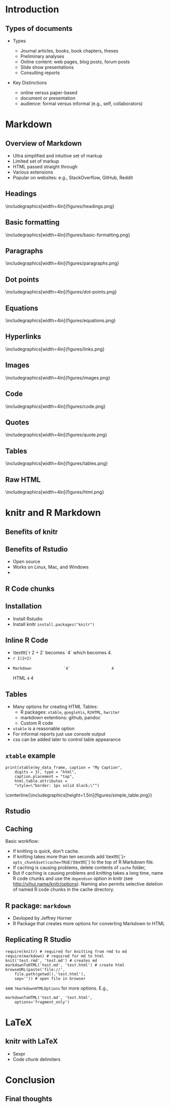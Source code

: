 
# Introduction
## Types of documents
* Types
    * Journal articles, books, book chapters, theses
    * Preliminary analyses
    * Online content: web pages, blog posts, forum posts
    * Slide show presentations
    * Consulting reports

* Key Distinctions
    * online versus paper-based
    * document or presentation
    * audience: formal versus informal (e.g., self, collaborators)

# Markdown
## Overview of Markdown
* Ultra simplified and intuitive set of markup
* Limited set of markup
* HTML passed straight through
* Various extensions 
* Popular on websites: e.g., StackOverflow, GitHub, Reddit

## Headings

\includegraphics[width=4in]{figures/headings.png}

## Basic formatting
\includegraphics[width=4in]{figures/basic-formatting.png}

## Paragraphs
\includegraphics[width=4in]{figures/paragraphs.png}

## Dot points
\includegraphics[width=4in]{figures/dot-points.png}

## Equations
\includegraphics[width=4in]{figures/equations.png}

## Hyperlinks
\includegraphics[width=4in]{figures/links.png}

## Images
\includegraphics[width=4in]{figures/images.png}

## Code
\includegraphics[width=4in]{figures/code.png}

## Quotes
\includegraphics[width=4in]{figures/quote.png}


## Tables
\includegraphics[width=4in]{figures/tables.png}

## Raw HTML
\includegraphics[width=4in]{figures/html.png}



# knitr and R Markdown

## Benefits of knitr
## Benefits of Rstudio
* Open source
* Works on Linux, Mac, and Windows
* 

## R Code chunks

## Installation
* Install Rstudio
* Install knitr `install.packages("knitr")`

## Inline R Code

* \texttt{\`r 2 + 2\` becomes \`4\` which becomes 4.
* `r I(2+2)`
*     Markdown              `4`                  4
    HTML             <code>4</code>            4


## Tables
* Many options for creating HTML Tables: 
    * R packages: `xtable`, `googleVis`, `R2HTML`, `hwriter`
    * markdown extentions: github, pandoc
    * Custom R code 
* `xtable` is a reasonable option 
* For informal reports just use console output
* css can be added later to control table appearance


## `xtable` example

    print(xtable(my_data_frame, caption = "My Caption", 
        digits = 3), type = "html", 
        caption.placement = "top", 
        html.table.attributes = 
        "style=\"border: 1px solid black;\"")

\centerline{\includegraphics[height=1.5in]{figures/simple_table.png}}


## Rstudio

## Caching
Basic workflow:

* If knitting is quick, don't cache.
* If knitting takes more than ten seconds add \texttt{\`}`r
opts_chunk$set(cache=TRUE)`\texttt{\`} to the top of R Markdown file.
* If caching is causing problems, delete contents of `cache` folder, 
* But if caching is causing problems and knitting takes a long time, name R code
chunks and use the `dependson` option in knitr
(see http://yihui.name/knitr/options). 
Naming also permits selective deletion of named R code chunks in the
cache directory.

## R package: `markdown` 
* Devloped by Jeffrey Horner
* R Package that creates more options for converting Markdown to HTML

## Replicating R Studio 

    require(knitr) # required for knitting from rmd to md
    require(markdown) # required for md to html 
    knit('test.rmd', 'test.md') # creates md 
    markdownToHTML('test.md', 'test.html') # create html
    browseURL(paste('file://', 
        file.path(getwd(),'test.html'), 
        sep='')) # open file in browser

see `?markdownHTMLOptions` for more options. E.g.,

    markdownToHTML('test.md', 'test.html', 
        options='fragment_only')

# LaTeX
## knitr with LaTeX
* Sexpr
* Code chunk delimiters


# Conclusion
## Final thoughts




